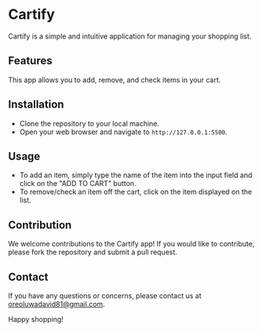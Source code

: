 # Cartify
Cartify is a simple and intuitive application for managing your shopping list.

## Features
This app allows you to add, remove, and check items in your cart.

## Installation
- Clone the repository to your local machine.
- Open your web browser and navigate to `http://127.0.0.1:5500`.

## Usage
- To add an item, simply type the name of the item into the input field and click on the "ADD TO CART" button.
- To remove/check an item off the cart, click on the item displayed on the list.

## Contribution
We welcome contributions to the Cartify app! If you would like to contribute, please fork the repository and submit a pull request.

## Contact
If you have any questions or concerns, please contact us at oreoluwadavid81@gmail.com.

Happy shopping!
